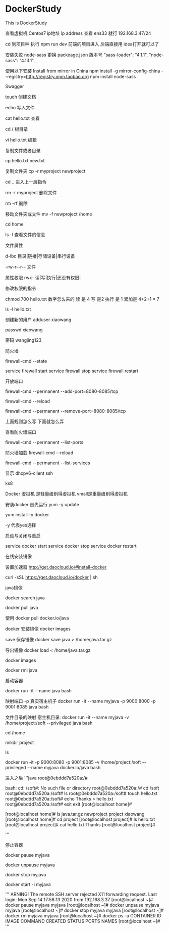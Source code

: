 # DockerStudy
This is DockerStudy


查看虚拟机 Centos7 ip地址 ip address
查看 ens33 就行 192.168.3.47/24

cd 到项目种 执行 npm run dev 前端的项目进入 后端直接用 idea打开就可以了

安装失败 node-sass
更换 packeage.json 版本号
"sass-loader": "4.1.1",
 "node-sass": "4.13.1",

使用以下安装
Install from mirror in China
npm install -g mirror-config-china --registry=http://registry.npm.taobao.org
npm install node-sass

Swagger


touch 创建文档

echo 写入文件

cat hello.txt 查看

cd / 根目录

vi hello.txt 编辑

复制文件或者目录

cp hello.txt new.txt

复制文件夹
cp -r myproject newproject

cd .. 进入上一层指令

rm -r  myproject  删除文件 

rm -rf 删除

移动文件夹或文件
mv -f newproject /home

cd home

ls -l 查看文件的信息


文件属性

d-lbc 目录|链接|存储设备|串行设备

-rw-r--r-- 文件

属性权限
rwx- 读|写|执行|还没有权限|

修改权限的指令

chmod 700 hello.txt  数字怎么来的  读 是 4 写 是2  执行 是 1 累加是 4+2+1 = 7

ls -l hello.txt

创建新的用户
adduser xiaowang

passwd xiaowang

密码 wangjing123

防火墙

firewall-cmd --state

service firewall start
service firewall stop
service firewall restart

开放端口

firewall-cmd --permanent --add-port=8080-8085/tcp

firewall-cmd --reload

firewall-cmd --permanent --remove-port=8080-8085/tcp

上面规则怎么写 下面就怎么弄

查看防火墙端口

firewall-cmd --permanent --list-ports

防火墙加载
firewall-cmd --reload


firewall-cmd --permanent --list-services

显示 dhcpv6-client ssh


ks8

Docker 虚拟机 是轻量级别得虚拟机  vmall是重量级别得虚拟机

安装docker 首先运行 yum -y update

yum install -y docker

-y 代表yes选择

启动与关闭与重启

service docker start
service docker stop
service docker restart

在线安装镜像

设置加速器 http://get.daocloud.io/#install-docker

curl -sSL https://get.daocloud.io/docker | sh

java镜像

docker search java

docker pull java

使用 docker pull  docker.io/java

docker 安装镜像
docker images

save 保存镜像  docker save java > /home/java.tar.gz

导出镜像  docker load < /home/java.tar.gz

docker images

docker rmi java

启动容器

docker run -it --name java bash

映射端口 -p 真实宿主机子
docker run -it --name myjava -p 9000:8000 -p 9001:8085 java bash  

文件目录的映射 宿主机目录:
docker run -it --name myjava -v /home/project:/soft --privileged java bash 

cd /home 

mikdir project

ls

docker run -it -p 9000:8080 -p 9001:8085 -v /home/project:/soft --privileged --name myjava  docker.io/java bash

 进入之后
'''java
root@0ebddd7a520a:/# 

bash: cd: /soft#: No such file or directory
root@0ebddd7a520a:/# cd /soft
root@0ebddd7a520a:/soft# ls
root@0ebddd7a520a:/soft# touch hello.txt
root@0ebddd7a520a:/soft# echo Thanks > hello.txt
root@0ebddd7a520a:/soft# exit
exit
[root@localhost home]# 

[root@localhost home]# ls
java.tar.gz  newproject  project  xiaowang
[root@localhost home]# cd project
[root@localhost project]# ls
hello.txt
[root@localhost project]# cat hello.txt
Thanks
[root@localhost project]# 

'''


停止容器

docker pause myjava

docker unpause myjava

docker stop myjava

docker start -i myjava

'''
ARNING! The remote SSH server rejected X11 forwarding request.
Last login: Mon Sep 14 17:56:13 2020 from 192.168.3.37
[root@localhost ~]# docker pause myjava
myjava
[root@localhost ~]# docker unpause myjava
myjava
[root@localhost ~]# docker stop myjava
myjava
[root@localhost ~]# docker rm myjava
myjava
[root@localhost ~]# docker ps -a
CONTAINER ID        IMAGE               COMMAND             CREATED             STATUS              PORTS               NAMES
[root@localhost ~]# 
'''





